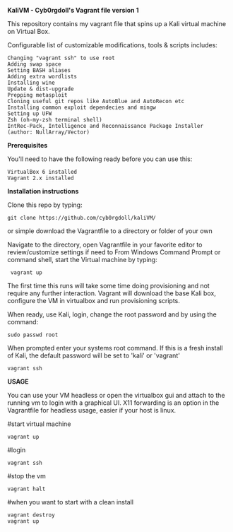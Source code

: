 **KaliVM - Cyb0rgdoll's Vagrant file version 1**

This repository contains my vagrant file that spins up a Kali virtual machine on Virtual Box.

Configurable list of customizable modifications, tools & scripts includes:

    Changing "vagrant ssh" to use root
    Adding swap space
    Setting BASH aliases
    Adding extra wordlists
    Installing wine
    Update & dist-upgrade
    Prepping metasploit
    Cloning useful git repos like AutoBlue and AutoRecon etc
    Installing common exploit dependecies and mingw
    Setting up UFW
    Zsh (oh-my-zsh terminal shell)
    IntRec-Pack, Intelligence and Reconnaissance Package Installer (author: NullArray/Vector)

**Prerequisites**

You'll need to have the following ready before you can use this:

    VirtualBox 6 installed
    Vagrant 2.x installed

**Installation instructions**

Clone this repo by typing:
    
    git clone https://github.com/cyb0rgdoll/kaliVM/
    
or simple download the Vagrantfile to a directory or folder of your own
    
Navigate to the directory, open Vagrantfile in your favorite editor to review/customize settings if need to
From Windows Command Prompt or command shell, start the Virtual machine by typing:
    
     vagrant up

The first time this runs will take some time doing provisioning and not require any further interaction. Vagrant will download the base Kali box,  configure the VM in virtualbox and run provisioning scripts. 

When ready, use Kali, login, change the root password and by using the command:
    
    sudo passwd root
    
When prompted enter your systems root command. If this is a fresh install of Kali, the default password will be set to 'kali' or 'vagrant'

    vagrant ssh

**USAGE**

You can use your VM headless or open the virtualbox gui and attach to the running vm to login with a graphical UI.
X11 forwarding is an option in the Vagrantfile for headless usage, easier if your host is linux.

#start virtual machine

    vagrant up

#login

    vagrant ssh

#stop the vm

    vagrant halt

#when you want to start with a clean install

    vagrant destroy
    vagrant up

